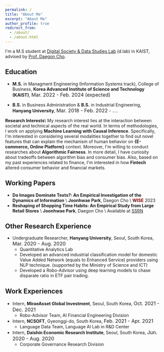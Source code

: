 ```yaml
---
permalink: /
title: "About Me"
excerpt: "About Me"
author_profile: true
redirect_from:
  - /about/
  - /about.html
---
```

I'm a M.S student at [Digital Society & Data Studies Lab](https://dlab.kaist.ac.kr/) (d.lab) in KAIST, advised by [Prof. Daegon Cho](https://www.business.kaist.ac.kr/faculty/dgcho).

## Education
- **M.S.** in Managment Engineering (Information Systems track), College of Business, **Korea Advanced Institute of Science and Technology (KAIST)**, <font size="3">Mar. 2022 - Feb. 2024 (expected)</font> 

- **B.S.** in Business Administration & **B.S.** in Industrial Engineering, **Hanyang University**, <font size="3">Mar. 2018 - Feb. 2022</font> - <span style="color:darkred;font-size:3;">(*Cum Laude*)</span>

**Research Interests**\\
My research interest lies at the interaction between societal and technical aspects of the real world. In terms of methodologies, I work on applying **Machine Learning with Causal Inference**. Specifically, I'm interested in considering several modalities together to find out novel features that can explain the mechanism of human behavior on **{E-commerce, Online Platform}** context. Moreover, I'm willing to conduct researches about **Algorithmic Fairness**. In more detail, I have curiosity about tradeoffs between algorithm bias and consumer bias. Also, based on my past experiences related to finance, I'm interested in how **Fintech** altered consumer behavior and financial markets.

## Working Papers
- **Do Images Dominate Texts?: An Empirical Investigation of the Dynamics of Information** \\
**Joonhwae Park**, Daegon Cho \\
<span style="color:darkred">**WISE**</span> 2023
- **Reshaping of Shopping Time Habits: An Empirical Study from Large Retail Stores** \\
**Joonhwae Park**, Daegon Cho \\
Available at [SSRN](https://ssrn.com/abstract=4565532)

## Other Research Experience
- Undergraduate Researcher, **Hanyang University**, Seoul, South Korea, <font size="3">Mar. 2020 - Aug. 2020</font>
  - Quantitative Analytics Lab
  - Developed an advanced industrial classification model for domestic Value Added Network (equals to Enhanced Service) providers using NLP technique. (supported by the Ministry of Science and ICT)
  - Developed a Robo-Advisor using deep learning models to chase disparate ratio in ETF pair trading.


## Work Experiences
- Intern, **MiraeAsset Global Investment**, Seoul, South Korea, <font size="3">Oct. 2021 - Dec. 2021</font>
  - Robo-Advisor Team, AI Financial Engineering Division
- Intern, **NCSOFT**, Gyeonggi-do, South Korea, <font size="3">Feb. 2021 - Apr. 2021</font>
  - Language Data Team, Language AI Lab in R&D Center
- Intern, **Daishin Economic Research Institute**, Seoul, South Korea, <font size="3">Jun. 2020 - Aug. 2020</font>
  - Corporate Governance Research Division




